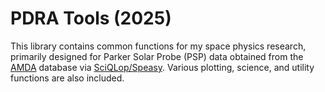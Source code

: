 # PDRA Tools (2025)
This library contains common functions for my space physics research, primarily designed for Parker Solar Probe (PSP) data obtained from the [AMDA](https://amda.irap.omp.eu/) database via [SciQLop/Speasy](https://github.com/SciQLop/speasy). Various plotting, science, and utility functions are also included.